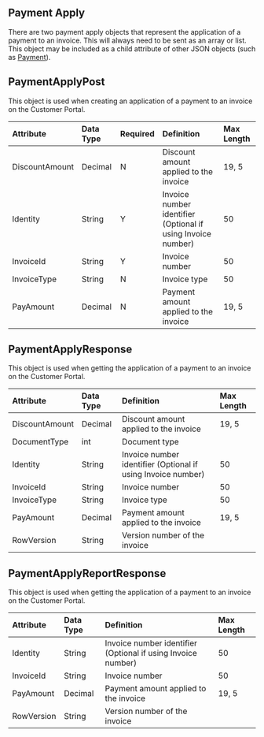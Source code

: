 ## Payment Apply
There are two payment apply objects that represent the application of a payment to an invoice. This will always need to be sent as an array or list. This object may be included as a child attribute of other JSON objects (such as [Payment](Payment.md)).


## PaymentApplyPost
This object is used when creating an application of a payment to an invoice on the Customer Portal.

| Attribute | Data Type | Required | Definition | Max Length |
| :----------- | :--------- | :---------| :--------- | :--------- |
| DiscountAmount | Decimal | N | Discount amount applied to the invoice | 19, 5 |
| Identity | String | Y | Invoice number identifier (Optional if using Invoice number) | 50 |
| InvoiceId | String | Y | Invoice number | 50 |
| InvoiceType | String | N | Invoice type | 50 |
| PayAmount | Decimal | N | Payment amount applied to the invoice | 19, 5 |


## PaymentApplyResponse
This object is used when getting the application of a payment to an invoice on the Customer Portal.

| Attribute | Data Type | Definition | Max Length |
| :----------- | :--------- | :--------- | :--------- |
| DiscountAmount | Decimal | Discount amount applied to the invoice | 19, 5 |
| DocumentType | int | Document type |  |
| Identity | String | Invoice number identifier (Optional if using Invoice number) | 50 |
| InvoiceId | String | Invoice number | 50 |
| InvoiceType | String | Invoice type | 50 |
| PayAmount | Decimal | Payment amount applied to the invoice | 19, 5 |
| RowVersion | String | Version number of the invoice |  |

## PaymentApplyReportResponse
This object is used when getting the application of a payment to an invoice on the Customer Portal.

| Attribute | Data Type | Definition | Max Length |
| :----------- | :--------- | :--------- | :--------- |
| Identity | String | Invoice number identifier (Optional if using Invoice number) | 50 |
| InvoiceId | String | Invoice number | 50 |
| PayAmount | Decimal | Payment amount applied to the invoice | 19, 5 |
| RowVersion | String | Version number of the invoice |  |
